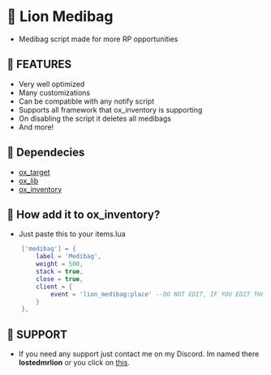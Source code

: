 # 🏥 Lion Medibag 

- Medibag script made for more RP opportunities

## 🙆 FEATURES
- Very well optimized
- Many customizations
- Can be compatible with any notify script
- Supports all framework that ox_inventory is supporting
- On disabling the script it deletes all medibags
- And more!

## 🫳 Dependecies

- [ox_target](https://github.com/overextended/ox_target)
- [ox_lib](https://github.com/overextended/ox_lib)
- [ox_inventory](https://github.com/overextended/ox_inventory)

## 🐂 How add it to ox_inventory?

- Just paste this to your items.lua

```lua
	['medibag'] = {
		label = 'Medibag',
		weight = 500,
		stack = true,
		close = true,
		client = {
			event = 'lion_medibag:place' --DO NOT EDIT, IF YOU EDIT THE MEDIBAG WILL NOT WORK
		}
	},
```

## 🦁 SUPPORT

- If you need any support just contact me on my Discord. Im named there **lostedmrlion** or you click on [this](https://discord.com/users/710549603216261141).
